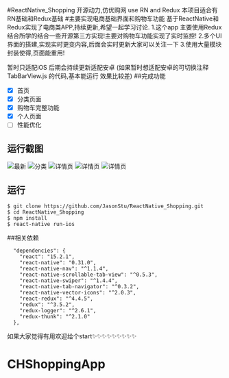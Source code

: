 #ReactNative_Shopping
开源动力,仿优购网 use RN and Redux
本项目适合有RN基础和Redux基础
#主要实现电商基础界面和购物车功能
基于ReactNative和Redux实现了电商类APP,持续更新,希望一起学习讨论.
1.这个app 主要使用Redux 结合所学的结合一些开源第三方实现!主要对购物车功能实现了实时监控!
2.多个UI界面的搭建,实现实时更变内容,后面会实时更新大家可以关注一下
3.使用大量模块封装使得,页面能重用!

暂时只适配iOS 后期会持续更新适配安卓 (如果暂时想适配安卓的可切换注释 TabBarView.js 的代码,基本能运行 效果比较差)
##完成功能

- [x] 首页
- [x] 分类页面
- [x] 购物车完整功能
- [x] 个人页面
- [ ] 性能优化

## 运行截图

![最新](https://github.com/JasonStu/ReactNative_Shopping/blob/master/screenshot/1.png)
![分类](https://github.com/JasonStu/ReactNative_Shopping/blob/master/screenshot/2.png)
![详情页](https://github.com/JasonStu/ReactNative_Shopping/blob/master/screenshot/3.png)
![详情页](https://github.com/JasonStu/ReactNative_Shopping/blob/master/screenshot/4.png)
![详情页](https://github.com/JasonStu/ReactNative_Shopping/blob/master/screenshot/5.png)

## 运行
```
$ git clone https://github.com/JasonStu/ReactNative_Shopping.git
$ cd ReactNative_Shopping
$ npm install
$ react-native run-ios
```

##相关依赖
```
  "dependencies": {
    "react": "15.2.1",
    "react-native": "0.31.0",
    "react-native-nav": "^1.1.4",
    "react-native-scrollable-tab-view": "^0.5.3",
    "react-native-swiper": "^1.4.4",
    "react-native-tab-navigator": "^0.3.2",
    "react-native-vector-icons": "^2.0.3",
    "react-redux": "^4.4.5",
    "redux": "^3.5.2",
    "redux-logger": "^2.6.1",
    "redux-thunk": "^2.1.0"
  },
  ```

如果大家觉得有用欢迎给个start✨✨✨✨✨✨✨✨✨
# CHShoppingApp

